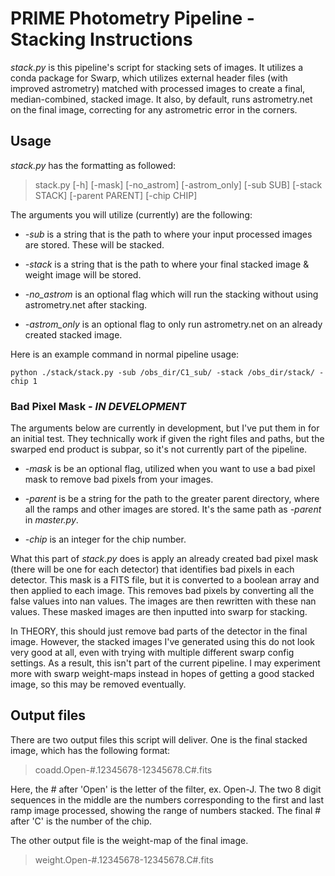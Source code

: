 # PRIME Photometry Pipeline - Stacking Instructions

_stack.py_ is this pipeline's script for stacking sets of images.  It utilizes a conda package for Swarp, which utilizes external header files (with improved astrometry) matched with processed images to create a final, median-combined, stacked image.  It also, by default, runs astrometry.net on the final image, correcting for any astrometric error in the corners. 

## Usage

_stack.py_ has the formatting as followed:

> stack.py [-h] [-mask] [-no_astrom] [-astrom_only] [-sub SUB] [-stack STACK] [-parent PARENT] [-chip CHIP]

The arguments you will utilize (currently) are the following:

- _-sub_ is a string that is the path to where your input processed images are stored.  These will be stacked.

- _-stack_ is a string that is the path to where your final stacked image & weight image will be stored.

- _-no_astrom_ is an optional flag which will run the stacking without using astrometry.net after stacking.

- _-astrom_only_ is an optional flag to only run astrometry.net on an already created stacked image.

Here is an example command in normal pipeline usage:

    python ./stack/stack.py -sub /obs_dir/C1_sub/ -stack /obs_dir/stack/ -chip 1

### Bad Pixel Mask - *IN DEVELOPMENT*

The arguments below are currently in development, but I've put them in for an initial test.  They technically work if given the right files and paths, but the swarped end product is subpar, so it's not currently part of the pipeline.

- _-mask_ is be an optional flag, utilized when you want to use a bad pixel mask to remove bad pixels from your images.

- _-parent_ is be a string for the path to the greater parent directory, where all the ramps and other images are stored. It's the same path as _-parent_ in _master.py_.

- _-chip_ is an integer for the chip number.

What this part of _stack.py_ does is apply an already created bad pixel mask (there will be one for each detector) that identifies bad pixels in each detector.  This mask is a FITS file, but it is converted to a boolean array and then applied to each image.  This removes bad pixels by converting all the false values into nan values.  The images are then rewritten with these nan values.  These masked images are then inputted into swarp for stacking.

In THEORY, this should just remove bad parts of the detector in the final image.  However, the stacked images I've generated using this do not look very good at all, even with trying with multiple different swarp config settings.  As a result, this isn't part of the current pipeline.  I may experiment more with swarp weight-maps instead in hopes of getting a good stacked image, so this may be removed eventually.

## Output files

There are two output files this script will deliver.  One is the final stacked image, which has the following format:

> coadd.Open-#.12345678-12345678.C#.fits

Here, the # after 'Open' is the letter of the filter, ex. Open-J.  The two 8 digit sequences in the middle are the numbers corresponding to the first and last ramp image processed, showing the range of numbers stacked.  The final # after 'C' is the number of the chip.  

The other output file is the weight-map of the final image.  

> weight.Open-#.12345678-12345678.C#.fits
